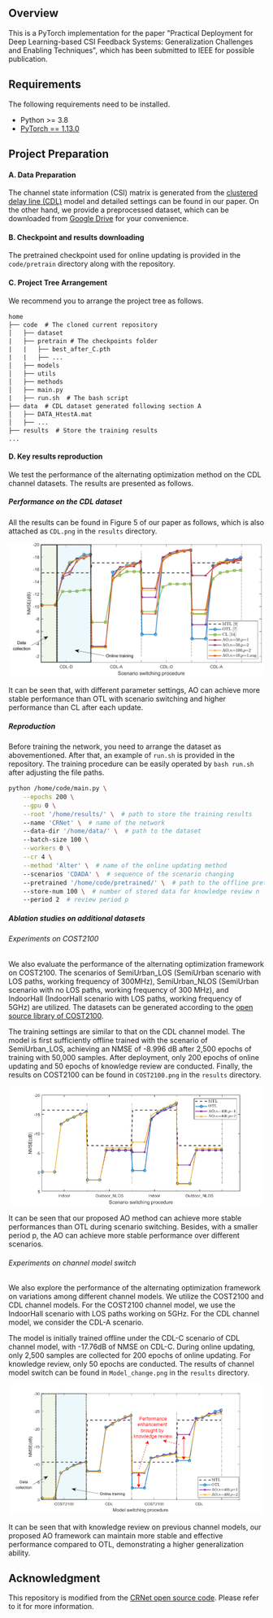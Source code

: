 ## Overview
This is a PyTorch implementation for the paper "Practical Deployment for Deep Learning-based CSI Feedback Systems: Generalization Challenges and Enabling Techniques", which has been submitted to IEEE for possible publication.

## Requirements

The following requirements need to be installed.
- Python >= 3.8
- [PyTorch == 1.13.0](https://pytorch.org/get-started/previous-versions/#v1130)

## Project Preparation

#### A. Data Preparation

The channel state information (CSI) matrix is generated from the [clustered delay line (CDL)](https://portal.3gpp.org/desktopmodules/Specifications/SpecificationDetails.aspx?specificationId=3173) model and detailed settings can be found in our paper. On the other hand, we provide a preprocessed dataset, which can be downloaded from [Google Drive](https://drive.google.com/drive/folders/1l0kJjXztHF03ojJFH4EFoo3YaXw81Jn_?usp=sharing) for your convenience.


#### B. Checkpoint and results downloading
The pretrained checkpoint used for online updating is provided in the `code/pretrain` directory along with the repository.

#### C. Project Tree Arrangement

We recommend you to arrange the project tree as follows.

```
home
├── code  # The cloned current repository
│   ├── dataset
|   ├── pretrain # The checkpoints folder
|   |   ├── best_after_C.pth
|   |   ├── ...
│   ├── models
│   ├── utils
│   ├── methods
│   ├── main.py
|   ├── run.sh  # The bash script
├── data  # CDL dataset generated following section A
│   ├── DATA_HtestA.mat
│   ├── ...
├── results  # Store the training results
...
```
#### D. Key results reproduction

We test the performance of the alternating optimization method on the CDL channel datasets. The results are presented as follows. 
##### Performance on the CDL dataset
All the results can be found in Figure 5 of our paper as follows, which is also attached as `CDL.png` in the `results` directory.

![image](https://github.com/zhang-xd18/AlterOpt/blob/main/results/CDL.png)

It can be seen that, with different parameter settings, AO can achieve more stable performance than OTL with scenario switching and higher performance than CL after each update. 

##### Reproduction
Before training the network, you need to arrange the dataset as abovementioned. After that, an example of `run.sh` is provided in the repository. The training procedure can be easily operated by `bash run.sh` after adjusting the file paths.

``` bash
python /home/code/main.py \
    --epochs 200 \
    --gpu 0 \
    --root '/home/results/' \  # path to store the training results
    --name 'CRNet' \  # name of the network
    --data-dir '/home/data/' \  # path to the dataset 
    --batch-size 100 \
    --workers 0 \
    --cr 4 \
    --method 'Alter' \  # name of the online updating method
    --scenarios 'CDADA' \  # sequence of the scenario changing
    --pretrained '/home/code/pretrained/' \  # path to the offline pretrained checkpoints
    --store-num 100 \  # number of stored data for knowledge review n
    --period 2  # review period p
```
##### Ablation studies on additional datasets
###### Experiments on COST2100
We also evaluate the performance of the alternating optimization framework on COST2100. The scenarios of SemiUrban_LOS (SemiUrban scenario with LOS paths, working frequency of 300MHz), SemiUrban_NLOS (SemiUrban scenario with no LOS paths, working frequency of 300 MHz), and IndoorHall (IndoorHall scenario with LOS paths, working frequency of 5GHz) are utilized. The datasets can be generated according to the [open source library of COST2100](https://github.com/cost2100/cost2100). 

The training settings are similar to that on the CDL channel model. The model is first sufficiently offline trained with the scenario of SemiUrban_LOS, achieving an NMSE of -8.996 dB after 2,500 epochs of training with 50,000 samples. After deployment, only 200 epochs of online updating and 50 epochs of knowledge review are conducted. Finally, the results on COST2100 can be found in `COST2100.png` in the `results` directory.

![image](https://github.com/zhang-xd18/AlterOpt/blob/main/results/COST2100.png)

It can be seen that our proposed AO method can achieve more stable performances than OTL during scenario switching. Besides, with a smaller period p, the AO can achieve more stable performance over different scenarios.

###### Experiments on channel model switch
We also explore the performance of the alternating optimization framework on variations among different channel models. We utilize the COST2100 and CDL channel models. For the COST2100 channel model, we use the IndoorHall scenario with LOS paths working on 5GHz. For the CDL channel model, we consider the CDL-A scenario. 

The model is initially trained offline under the CDL-C scenario of CDL channel model, with -17.76dB of NMSE on CDL-C.
During online updating, only 2,500 samples are collected for 200 epochs of online updating. For knowledge review, only 50 epochs are conducted.
The results of channel model switch can be found in `Model_change.png` in the `results` directory.

![image](https://github.com/zhang-xd18/AlterOpt/blob/main/results/Model_change.png)

It can be seen that with knowledge review on previous channel models, our proposed AO framework can maintain more stable and effective performance compared to OTL, demonstrating a higher generalization ability.

## Acknowledgment

This repository is modified from the [CRNet open source code](https://github.com/Kylin9511/CRNet). Please refer to it for more information.
